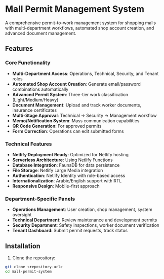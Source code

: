 # Mall Permit Management System

A comprehensive permit-to-work management system for shopping malls with multi-department workflows, automated shop account creation, and advanced document management.

## Features

### Core Functionality
- **Multi-Department Access**: Operations, Technical, Security, and Tenant roles
- **Automated Shop Account Creation**: Generate email/password combinations automatically
- **Advanced Permit System**: Three-tier work classification (Light/Medium/Heavy)
- **Document Management**: Upload and track worker documents, insurance certificates
- **Multi-Stage Approval**: Technical → Security → Management workflow
- **Memo/Notification System**: Mass communication capabilities
- **QR Code Generation**: For approved permits
- **Form Correction**: Operations can edit submitted forms

### Technical Features
- **Netlify Deployment Ready**: Optimized for Netlify hosting
- **Serverless Architecture**: Using Netlify Functions
- **Database Integration**: FaunaDB for data persistence
- **File Storage**: Netlify Large Media integration
- **Authentication**: Netlify Identity with role-based access
- **Internationalization**: Arabic/English support with RTL
- **Responsive Design**: Mobile-first approach

### Department-Specific Panels
- **Operations Management**: User creation, shop management, system oversight
- **Technical Department**: Review maintenance and development permits
- **Security Department**: Safety inspections, worker document verification
- **Tenant Dashboard**: Submit permit requests, track status

## Installation

1. Clone the repository:
```bash
git clone <repository-url>
cd mall-permit-system